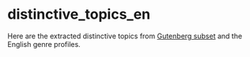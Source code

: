 # distinctive_topics_en
Here are the extracted distinctive topics from [Gutenberg subset](https://github.com/Zeta-and-Company/Gutenberg_subset) and the English genre profiles.
